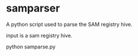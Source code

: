 # samparser
A python script used to parse the SAM registry hive. 

input is a sam registry hive.

python samparse.py <hive>
